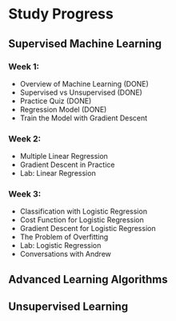 # Study Progress

## Supervised Machine Learning

### Week 1:
- Overview of Machine Learning (DONE)
- Supervised vs Unsupervised (DONE)
- Practice Quiz (DONE)
- Regression Model (DONE)
- Train the Model with Gradient Descent

### Week 2:
- Multiple Linear Regression
- Gradient Descent in Practice
- Lab: Linear Regression

### Week 3:
- Classification with Logistic Regression
- Cost Function for Logistic Regression
- Gradient Descent for Logistic Regression
- The Problem of Overfitting
- Lab: Logistic Regression
- Conversations with Andrew


## Advanced Learning Algorithms



## Unsupervised Learning

